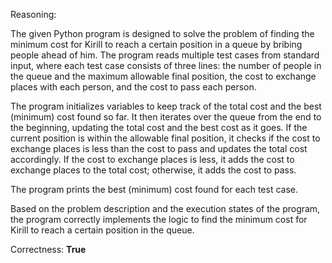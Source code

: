 Reasoning:

The given Python program is designed to solve the problem of finding the minimum cost for Kirill to reach a certain position in a queue by bribing people ahead of him. The program reads multiple test cases from standard input, where each test case consists of three lines: the number of people in the queue and the maximum allowable final position, the cost to exchange places with each person, and the cost to pass each person.

The program initializes variables to keep track of the total cost and the best (minimum) cost found so far. It then iterates over the queue from the end to the beginning, updating the total cost and the best cost as it goes. If the current position is within the allowable final position, it checks if the cost to exchange places is less than the cost to pass and updates the total cost accordingly. If the cost to exchange places is less, it adds the cost to exchange places to the total cost; otherwise, it adds the cost to pass.

The program prints the best (minimum) cost found for each test case.

Based on the problem description and the execution states of the program, the program correctly implements the logic to find the minimum cost for Kirill to reach a certain position in the queue.

Correctness: **True**